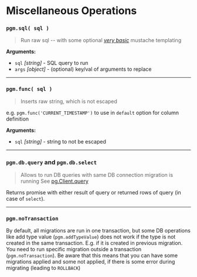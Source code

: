 # Miscellaneous Operations

### `pgm.sql( sql )`

> Run raw sql -- with some optional _[very basic](http://mir.aculo.us/2011/03/09/little-helpers-a-tweet-sized-javascript-templating-engine/)_ mustache templating

**Arguments:**

- `sql` _[string]_ - SQL query to run
- `args` _[object]_ - (optional) key/val of arguments to replace

---

### `pgm.func( sql )`

> Inserts raw string, which is not escaped

e.g. `pgm.func('CURRENT_TIMESTAMP')` to use in `default` option for column definition

**Arguments:**

- `sql` _[string]_ - string to not be escaped

---

### `pgm.db.query` and `pgm.db.select`

> Allows to run DB queries with same DB connection migration is running
> See [pg.Client.query](https://node-postgres.com/api/client#client-query)

Returns promise with either result of query or returned rows of query (in case of `select`).

---

### `pgm.noTransaction`

By default, all migrations are run in one transaction, but some DB operations like add type value (`pgm.addTypeValue`)
does not work if the type is not created in the same transaction. E.g. if it is created in previous migration. You need to
run specific migration outside a transaction (`pgm.noTransaction`). Be aware that this means that you can have
some migrations applied and some not applied, if there is some error during migrating (leading to `ROLLBACK`)
